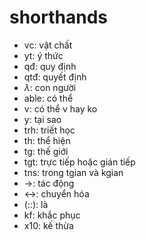 # shorthands

- vc: vật chất
- yt: ý thức
- qđ: quy định
- qtđ: quyết định
- $\lambda$: con người
- able: có thể
- v: có thể v hay ko
- y: tại sao
- trh: triết học
- th: thể hiện
- tg: thế giới
- tgt: trực tiếp hoặc gián tiếp
- tns: trong tgian và kgian
- $\rightarrow$: tác động
- $\leftrightarrow$: chuyển hóa
- (::): là
- kf: khắc phục
- x10: kế thừa
